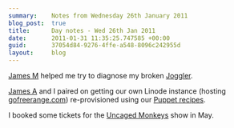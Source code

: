 ```yaml
---
summary:    Notes from Wednesday 26th January 2011
blog_post:  true
title:      Day notes - Wed 26th Jan 2011
date:       2011-01-31 11:35:25.747585 +00:00
guid:       37054d84-9276-4ffe-a548-8096c242955d
layout:     blog
---
```

[James M](http://jamesmead.org/) helped me try to diagnose my broken [Joggler](http://en.wikipedia.org/wiki/O2_Joggler).

[James A](http://interblah.net/) and I paired on getting our own Linode instance (hosting [gofreerange.com](http://gofreerange.com/)) re-provisioned using our [Puppet recipes](https://github.com/freerange/freerange-puppet).

I booked some tickets for the [Uncaged Monkeys](http://blog.newhumanist.org.uk/2010/12/science-on-tour-robin-inces-uncaged.html) show in May.
